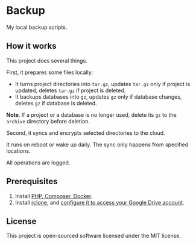 # Backup

My local backup scripts.

## How it works

This project does several things. 

First, it prepares some files locally:

* It turns project directories into `tar.gz`, updates `tar.gz` only if project is updated, deletes `tar.gz` if project is deleted.
* It backups databases into `gz`, updates `gz` only if database changes, deletes `gz` if database is deleted.

**Note**. If a project or a database is no longer used, delete its `gz` to the `archive` directory before deletion.

Second, it syncs and encrypts selected directories to the cloud.

It runs on reboot or wake up daily. The sync only happens from specified locations.

All operations are logged.

## Prerequisites

1. Install [PHP, Composer, Docker](https://laravel.com/docs/10.x).
2. Install [rclone](https://rclone.org/install/), and [configure it to access your Google Drive account](https://rclone.org/drive/#making-your-own-client-id).

## License

This project is open-sourced software licensed under the MIT license.
